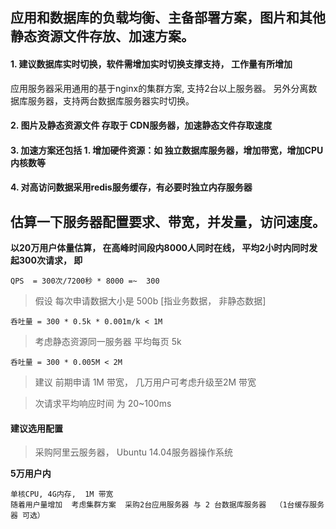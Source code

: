 ## 应用和数据库的负载均衡、主备部署方案，图片和其他静态资源文件存放、加速方案。

####  1.  建议数据库实时切换，软件需增加实时切换支撑支持， 工作量有所增加
应用服务器采用通用的基于nginx的集群方案, 支持2台以上服务器。 另外分离数据库服务器，支持两台数据库服务器实时切换。

####  2.  图片及静态资源文件 存取于 CDN服务器，加速静态文件存取速度

####  3.  加速方案还包括  1. 增加硬件资源：如 独立数据库服务器，增加带宽，增加CPU内核数等

####  4.  对高访问数据采用redis服务缓存，有必要时独立内存服务器


## 估算一下服务器配置要求、带宽，并发量，访问速度。
 **以20万用户体量估算， 在高峰时间段内8000人同时在线， 平均2小时内同时发起300次请求， 即**
```
QPS  = 300次/7200秒 * 8000 =~  300
```

> 假设 每次申请数据大小是 500b [指业务数据， 非静态数据] 
```
呑吐量 = 300 * 0.5k * 0.001m/k < 1M
```

> 考虑静态资源同一服务器 平均每页 5k 
```
呑吐量 = 300 * 0.005M < 2M  
```
            
> 建议 前期申请 1M 带宽， 几万用户可考虑升级至2M 带宽

> 次请求平均响应时间 为 20~100ms

#### 建议选用配置
> 采购阿里云服务器， Ubuntu 14.04服务器操作系统 
              
 **5万用户内**
 ```
 单核CPU, 4G内存,  1M 带宽
 随着用户量增加  考虑集群方案  采购2台应用服务器 与 2 台数据库服务器  （1台缓存服务器 可选）
 ```
